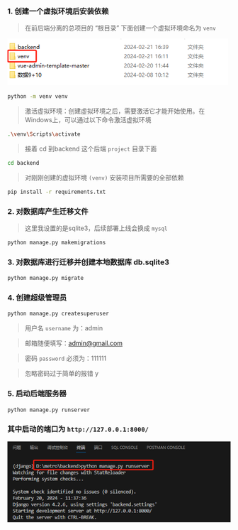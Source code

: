 ### 1. 创建一个虚拟环境后安装依赖
> 在前后端分离的总项目的 “根目录” 下面创建一个虚拟环境命名为 `venv`

![alt text](目录文件.png)

```bash
python -m venv venv
```

> 激活虚拟环境：创建虚拟环境之后，需要激活它才能开始使用。在Windows上，可以通过以下命令激活虚拟环境

```bash
.\venv\Scripts\activate
```

> 接着 cd 到backend 这个后端 `project` 目录下面
```bash
cd backend
```

> 对刚刚创建的虚拟环境 `(venv)` 安装项目所需要的全部依赖
```bash
pip install -r requirements.txt
```

### 2. 对数据库产生迁移文件
> 这里我设置的是sqlite3，后续部署上线会换成 `mysql`

```bash
python manage.py makemigrations
```

### 3. 对数据库进行迁移并创建本地数据库 db.sqlite3
```bash
python manage.py migrate
```

### 4. 创建超级管理员
```bash
python manage.py createsuperuser
```

> 用户名 `username` 为：admin

> 邮箱随便填写：admin@gmail.com

> 密码 `password` 必须为：111111

> 忽略密码过于简单的报错 y

### 5. 启动后端服务器
```bash
python manage.py runserver
```

### 其中启动的端口为  `http://127.0.0.1:8000/`

![alt text](端口展示.png)